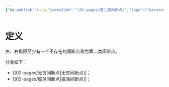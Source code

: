 ```yaml
---
{"dg-publish":true,"permalink":"/02-pages/第二类间断点/","tags":["personal/blog","math/高等数学","概念"]}
---
```


# 定义
左、右极限至少有一个不存在的间断点称为第二类间断点。

分类如下：
- [[02-pages/无穷间断点\|无穷间断点]]；
- [[02-pages/振荡间断点\|振荡间断点]]；